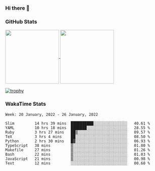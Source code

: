 ### Hi there 👋

### GitHub Stats

<a href="https://github.com/anuraghazra/github-readme-stats">
  <img align="center" height="170px" src="https://github-readme-stats.vercel.app/api/top-langs/?username=tksfjt1024&layout=compact&count_private=true&show_icons=true&show_icons=true&theme=graywhite" />
</a>
<a href="https://github.com/anuraghazra/github-readme-stats">
  <img align="center" height="170px" src="https://github-readme-stats.vercel.app/api?username=tksfjt1024&count_private=true&show_icons=true&show_icons=true&theme=graywhite" />
</a>

[![trophy](https://github-profile-trophy.vercel.app/?username=tksfjt1024)](https://github.com/ryo-ma/github-profile-trophy)

### WakaTime Stats

<!--START_SECTION:waka-->
```text
Week: 20 January, 2022 - 26 January, 2022

Slim         14 hrs 39 mins  ██████████░░░░░░░░░░░░░░░   40.61 % 
YAML         10 hrs 18 mins  ███████░░░░░░░░░░░░░░░░░░   28.55 % 
Ruby         3 hrs 27 mins   ██▒░░░░░░░░░░░░░░░░░░░░░░   09.57 % 
TeX          3 hrs 4 mins    ██░░░░░░░░░░░░░░░░░░░░░░░   08.50 % 
Python       2 hrs 30 mins   █▓░░░░░░░░░░░░░░░░░░░░░░░   06.93 % 
TypeScript   38 mins         ▒░░░░░░░░░░░░░░░░░░░░░░░░   01.80 % 
Makefile     27 mins         ▒░░░░░░░░░░░░░░░░░░░░░░░░   01.26 % 
Bash         22 mins         ▒░░░░░░░░░░░░░░░░░░░░░░░░   01.03 % 
JavaScript   21 mins         ▒░░░░░░░░░░░░░░░░░░░░░░░░   00.98 % 
Text         12 mins         ░░░░░░░░░░░░░░░░░░░░░░░░░   00.60 % 
```
<!--END_SECTION:waka-->
